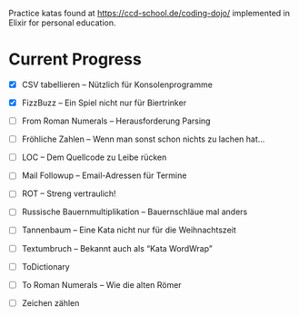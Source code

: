 Practice katas found at https://ccd-school.de/coding-dojo/ implemented in Elixir for personal education.


# Current Progress
- [X] CSV tabellieren  – Nützlich für Konsolenprogramme
- [X] FizzBuzz  – Ein Spiel nicht nur für Biertrinker
- [ ] From Roman Numerals  – Herausforderung Parsing
- [ ] Fröhliche Zahlen  – Wenn man sonst schon nichts zu lachen hat…
- [ ] LOC  – Dem Quellcode zu Leibe rücken
- [ ] Mail Followup  – Email-Adressen für Termine
- [ ] ROT  – Streng vertraulich!
- [ ] Russische Bauernmultiplikation  – Bauernschläue mal anders
- [ ] Tannenbaum  – Eine Kata nicht nur für die Weihnachtszeit
- [ ] Textumbruch – Bekannt auch als “Kata WordWrap”
- [ ] ToDictionary 
- [ ] To Roman Numerals  – Wie die alten Römer
- [ ] Zeichen zählen

